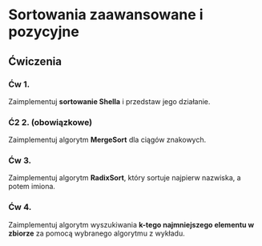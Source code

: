 # Sortowania zaawansowane i pozycyjne


## Ćwiczenia


### Ćw 1.

Zaimplementuj **sortowanie Shella** i przedstaw jego działanie.

### Ć2 2. (obowiązkowe)

Zaimplementuj algorytm **MergeSort** dla ciągów znakowych.

### Ćw 3.

Zaimplementuj algorytm **RadixSort**, który sortuje najpierw nazwiska, a potem imiona.

### Ćw 4. 

Zaimplementuj algorytm wyszukiwania **k-tego najmniejszego elementu w zbiorze** za pomocą wybranego algorytmu z wykładu.
